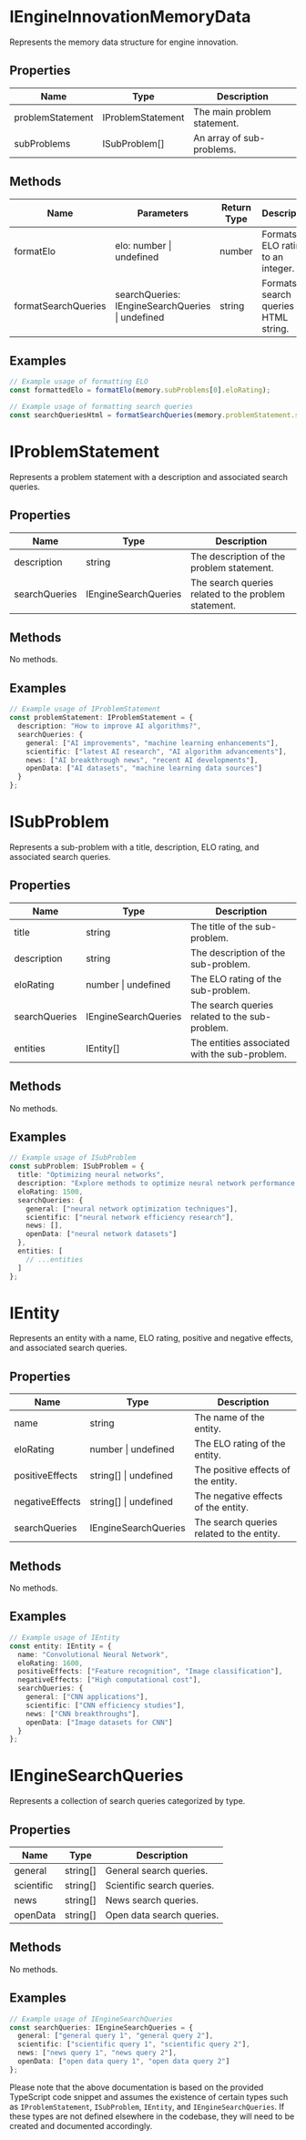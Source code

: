 # IEngineInnovationMemoryData

Represents the memory data structure for engine innovation.

## Properties

| Name             | Type                          | Description                                   |
|------------------|-------------------------------|-----------------------------------------------|
| problemStatement | IProblemStatement             | The main problem statement.                   |
| subProblems      | ISubProblem[]                 | An array of sub-problems.                     |

## Methods

| Name                | Parameters                  | Return Type | Description                                 |
|---------------------|-----------------------------|-------------|---------------------------------------------|
| formatElo           | elo: number \| undefined    | number      | Formats the ELO rating to an integer.      |
| formatSearchQueries | searchQueries: IEngineSearchQueries \| undefined | string | Formats the search queries into HTML string. |

## Examples

```typescript
// Example usage of formatting ELO
const formattedElo = formatElo(memory.subProblems[0].eloRating);

// Example usage of formatting search queries
const searchQueriesHtml = formatSearchQueries(memory.problemStatement.searchQueries);
```

# IProblemStatement

Represents a problem statement with a description and associated search queries.

## Properties

| Name          | Type                | Description               |
|---------------|---------------------|---------------------------|
| description   | string              | The description of the problem statement. |
| searchQueries | IEngineSearchQueries | The search queries related to the problem statement. |

## Methods

No methods.

## Examples

```typescript
// Example usage of IProblemStatement
const problemStatement: IProblemStatement = {
  description: "How to improve AI algorithms?",
  searchQueries: {
    general: ["AI improvements", "machine learning enhancements"],
    scientific: ["latest AI research", "AI algorithm advancements"],
    news: ["AI breakthrough news", "recent AI developments"],
    openData: ["AI datasets", "machine learning data sources"]
  }
};
```

# ISubProblem

Represents a sub-problem with a title, description, ELO rating, and associated search queries.

## Properties

| Name          | Type                | Description               |
|---------------|---------------------|---------------------------|
| title         | string              | The title of the sub-problem. |
| description   | string              | The description of the sub-problem. |
| eloRating     | number \| undefined | The ELO rating of the sub-problem. |
| searchQueries | IEngineSearchQueries | The search queries related to the sub-problem. |
| entities      | IEntity[]           | The entities associated with the sub-problem. |

## Methods

No methods.

## Examples

```typescript
// Example usage of ISubProblem
const subProblem: ISubProblem = {
  title: "Optimizing neural networks",
  description: "Explore methods to optimize neural network performance.",
  eloRating: 1500,
  searchQueries: {
    general: ["neural network optimization techniques"],
    scientific: ["neural network efficiency research"],
    news: [],
    openData: ["neural network datasets"]
  },
  entities: [
    // ...entities
  ]
};
```

# IEntity

Represents an entity with a name, ELO rating, positive and negative effects, and associated search queries.

## Properties

| Name             | Type                | Description               |
|------------------|---------------------|---------------------------|
| name             | string              | The name of the entity.   |
| eloRating        | number \| undefined | The ELO rating of the entity. |
| positiveEffects  | string[] \| undefined | The positive effects of the entity. |
| negativeEffects  | string[] \| undefined | The negative effects of the entity. |
| searchQueries    | IEngineSearchQueries | The search queries related to the entity. |

## Methods

No methods.

## Examples

```typescript
// Example usage of IEntity
const entity: IEntity = {
  name: "Convolutional Neural Network",
  eloRating: 1600,
  positiveEffects: ["Feature recognition", "Image classification"],
  negativeEffects: ["High computational cost"],
  searchQueries: {
    general: ["CNN applications"],
    scientific: ["CNN efficiency studies"],
    news: ["CNN breakthroughs"],
    openData: ["Image datasets for CNN"]
  }
};
```

# IEngineSearchQueries

Represents a collection of search queries categorized by type.

## Properties

| Name       | Type     | Description               |
|------------|----------|---------------------------|
| general    | string[] | General search queries.   |
| scientific | string[] | Scientific search queries.|
| news       | string[] | News search queries.      |
| openData   | string[] | Open data search queries. |

## Methods

No methods.

## Examples

```typescript
// Example usage of IEngineSearchQueries
const searchQueries: IEngineSearchQueries = {
  general: ["general query 1", "general query 2"],
  scientific: ["scientific query 1", "scientific query 2"],
  news: ["news query 1", "news query 2"],
  openData: ["open data query 1", "open data query 2"]
};
```

Please note that the above documentation is based on the provided TypeScript code snippet and assumes the existence of certain types such as `IProblemStatement`, `ISubProblem`, `IEntity`, and `IEngineSearchQueries`. If these types are not defined elsewhere in the codebase, they will need to be created and documented accordingly.